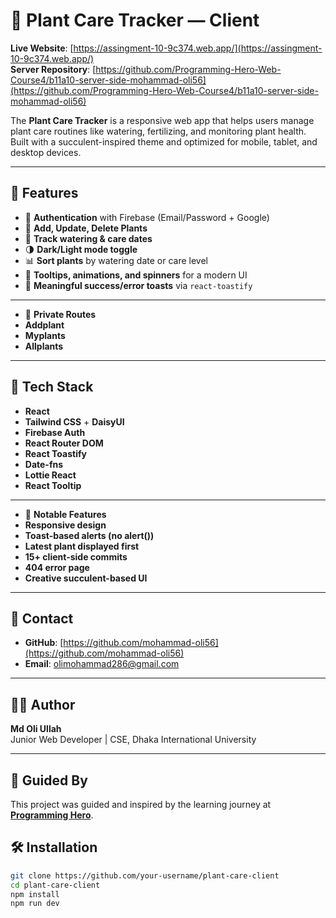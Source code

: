 # 🌿 Plant Care Tracker — Client


**Live Website**: [https://assingment-10-9c374.web.app/](https://assingment-10-9c374.web.app/)  
**Server Repository**: [https://github.com/Programming-Hero-Web-Course4/b11a10-server-side-mohammad-oli56](https://github.com/Programming-Hero-Web-Course4/b11a10-server-side-mohammad-oli56)



The **Plant Care Tracker** is a responsive web app that helps users manage plant care routines like watering, fertilizing, and monitoring plant health. Built with a succulent-inspired theme and optimized for mobile, tablet, and desktop devices.

---

## 🚀 Features

- 🔐 **Authentication** with Firebase (Email/Password + Google)
- 🌱 **Add, Update, Delete Plants**
- 📅 **Track watering & care dates**
- 🌗 **Dark/Light mode toggle**
- 📊 **Sort plants** by watering date or care level
- 🧠 **Tooltips, animations, and spinners** for a modern UI
- 💬 **Meaningful success/error toasts** via `react-toastify`

---

- 🔐 **Private Routes**
- **Addplant**
- **Myplants**
- **Allplants**

---


## 🧪 Tech Stack

- **React**
- **Tailwind CSS** + **DaisyUI**
- **Firebase Auth**
- **React Router DOM**
- **React Toastify**
- **Date-fns**
- **Lottie React**
- **React Tooltip**

---

- 📜 **Notable Features**
-  **Responsive design**
- **Toast-based alerts (no alert())**
- **Latest plant displayed first**
- **15+ client-side commits**
- **404 error page**
- **Creative succulent-based UI**

---

## 📧 Contact

- **GitHub**: [https://github.com/mohammad-oli56](https://github.com/mohammad-oli56)
- **Email**: olimohammad286@gmail.com

---

## 🙋‍♂️ Author

**Md Oli Ullah**  
Junior Web Developer | CSE, Dhaka International University

---

## 📜 Guided By

This project was guided and inspired by the learning journey at **[Programming Hero](https://web.programming-hero.com/)**.



## 🛠️ Installation

```bash
git clone https://github.com/your-username/plant-care-client
cd plant-care-client
npm install
npm run dev



